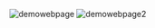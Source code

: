 ![demowebpage](https://user-images.githubusercontent.com/10501925/40673631-95a68aec-6372-11e8-9c56-ab2167c332ee.png)
![demowebpage2](https://user-images.githubusercontent.com/10501925/40673722-e14da57a-6372-11e8-8657-f1ff702de044.png)
